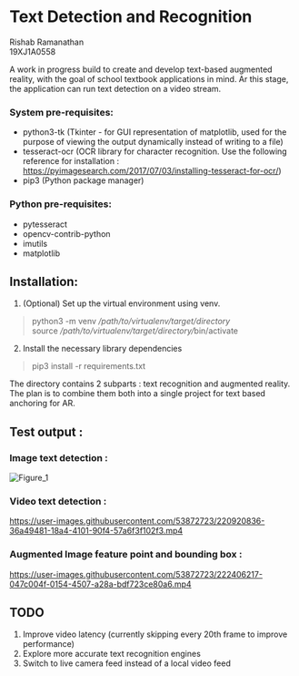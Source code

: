 # Text Detection and Recognition

Rishab Ramanathan   
19XJ1A0558

A work in progress build to create and develop text-based augmented reality, with the goal of school textbook applications in mind. Ar this stage, the application can run text detection on a video stream.

### System pre-requisites:
- python3-tk (Tkinter - for GUI representation of matplotlib, used for the purpose of viewing the output dynamically instead of writing to a file)
- tesseract-ocr (OCR library for character recognition. Use the following reference for installation : https://pyimagesearch.com/2017/07/03/installing-tesseract-for-ocr/)
- pip3 (Python package manager)

### Python pre-requisites:
- pytesseract
- opencv-contrib-python
- imutils
- matplotlib

## Installation:
1. (Optional) Set up the virtual environment using venv.
> python3 -m venv <em>/path/to/virtualenv/target/directory</em>  
> source <em>/path/to/virtualenv/target/directory/</em>bin/activate
2. Install the necessary library dependencies
> pip3 install -r requirements.txt

The directory contains 2 subparts : text recognition and augmented reality. The plan is to combine them both into a single project for text based anchoring for AR.

## Test output :   
### Image text detection :  
![Figure_1](https://user-images.githubusercontent.com/53872723/220915066-50005c26-6810-4deb-a3f1-9c5b8fd1d388.png)


### Video text detection :
https://user-images.githubusercontent.com/53872723/220920836-36a49481-18a4-4101-90f4-57a6f3f102f3.mp4


### Augmented Image feature point and bounding box :
https://user-images.githubusercontent.com/53872723/222406217-047c004f-0154-4507-a28a-bdf723ce80a6.mp4


## TODO
1. Improve video latency (currently skipping every 20th frame to improve performance)
2. Explore more accurate text recognition engines
3. Switch to live camera feed instead of a local video feed
